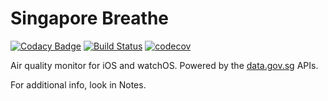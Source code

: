 # Singapore Breathe

[![Codacy Badge](https://api.codacy.com/project/badge/Grade/c5b562a47af2484fbd62dfc89b233a41)](https://app.codacy.com/gh/stuartbreckenridge/Singapore-Breathe?utm_source=github.com&utm_medium=referral&utm_content=stuartbreckenridge/Singapore-Breathe&utm_campaign=Badge_Grade)
[![Build Status](https://app.bitrise.io/app/9115d70624376ed0/status.svg?token=pIngjScviGrG9v3-hk65mg)](https://app.bitrise.io/app/9115d70624376ed0)
[![codecov](https://codecov.io/gh/stuartbreckenridge/Singapore-Breathe/branch/main/graph/badge.svg?token=W2V2VQILOZ)](https://codecov.io/gh/stuartbreckenridge/Singapore-Breathe)

Air quality monitor for iOS and watchOS. Powered by the [data.gov.sg](https://data.gov.sg) APIs. 

For additional info, look in Notes.
